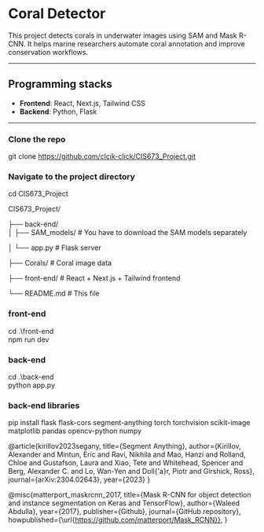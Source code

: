 # Coral Detector

This project detects corals  in underwater images using SAM and Mask R-CNN. It helps marine researchers automate coral annotation and improve conservation workflows.

---

## Programming stacks

- **Frontend**: React, Next.js, Tailwind CSS  
- **Backend**: Python, Flask

---

### Clone the repo
git clone https://github.com/clcik-click/CIS673_Project.git

### Navigate to the project directory
cd CIS673_Project


CIS673_Project/

├── back-end/              
│       ├── SAM_models/         # You have to download the SAM models separately

│       └── app.py              # Flask server

├── Corals/                 # Coral image data

├── front-end/              # React + Next.js + Tailwind frontend

└── README.md               # This file         

### front-end
cd .\front-end\
npm run dev

### back-end
cd .\back-end\
python app.py

### back-end libraries
pip install flask flask-cors segment-anything torch torchvision scikit-image matplotlib pandas opencv-python numpy


@article{kirillov2023segany,
  title={Segment Anything},
  author={Kirillov, Alexander and Mintun, Eric and Ravi, Nikhila and Mao, Hanzi and Rolland, Chloe and Gustafson, Laura and Xiao, Tete and Whitehead, Spencer and Berg, Alexander C. and Lo, Wan-Yen and Doll{\'a}r, Piotr and Girshick, Ross},
  journal={arXiv:2304.02643},
  year={2023}
}

@misc{matterport_maskrcnn_2017,
  title={Mask R-CNN for object detection and instance segmentation on Keras and TensorFlow},
  author={Waleed Abdulla},
  year={2017},
  publisher={Github},
  journal={GitHub repository},
  howpublished={\url{https://github.com/matterport/Mask_RCNN}},
}